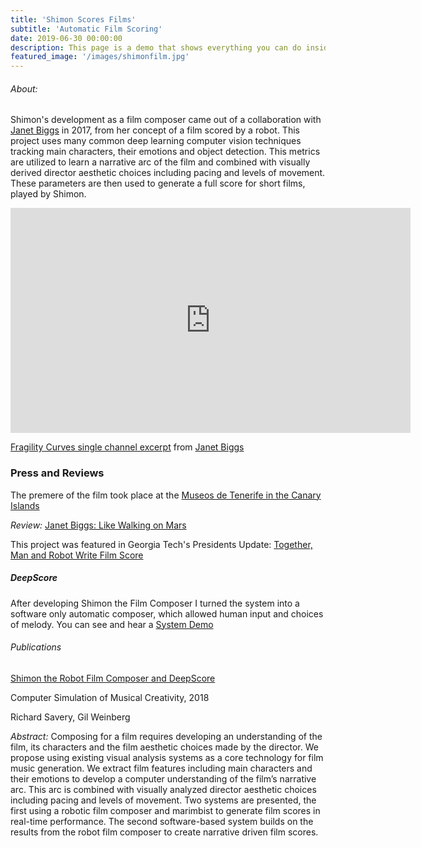 ```yaml
---
title: 'Shimon Scores Films'
subtitle: 'Automatic Film Scoring'
date: 2019-06-30 00:00:00
description: This page is a demo that shows everything you can do inside portfolio and blog posts.
featured_image: '/images/shimonfilm.jpg'
---
```

<!-- ![](/images/shimonfilm2.png) -->

###### About:
Shimon's development as a film composer came out of a collaboration with [Janet Biggs](http://www.jbiggs.com/) in 2017, from her concept of a film scored by a robot. This project uses many common deep learning computer vision techniques tracking main characters, their emotions and object detection. This metrics are utilized to learn a narrative arc of the film and combined with visually derived director aesthetic choices including pacing and levels of movement. These parameters are then used to generate a full score for short films, played by Shimon.

<iframe src="https://player.vimeo.com/video/339873735" width="640" height="360" frameborder="0" allow="autoplay; fullscreen" allowfullscreen></iframe>
<p><a href="https://vimeo.com/339873735">Fragility Curves single channel excerpt</a> from <a href="https://vimeo.com/jbiggs">Janet Biggs</a></p>

### Press and Reviews
The premere of the film took place at the [Museos de Tenerife in the Canary Islands](https://www.museosdetenerife.org/museos-de-tenerife/editorial/686)

*Review:* [Janet Biggs: Like Walking on Mars](https://www.studiointernational.com/index.php/janet-biggs-like-walking-on-mars-review-tenerife)

This project was featured in Georgia Tech's Presidents Update:
[Together, Man and Robot Write Film Score](https://gtcmt.gatech.edu/news/shimon-savery-film-score)


##### DeepScore
After developing Shimon the Film Composer I turned the system into a software only automatic composer, which allowed human input and choices of melody. You can see and hear a [System Demo](https://www.dropbox.com/s/czavyw1hkigejcc/Interfacedemolong.mp4?dl=0)


###### Publications
[Shimon the Robot Film Composer and DeepScore](https://www.researchgate.net/profile/Richard_Savery/publication/334971929_Shimon_the_Robot_Film_Composer_and_DeepScore/links/5d484cf992851cd046a41e7a/Shimon-the-Robot-Film-Composer-and-DeepScore.pd)

Computer Simulation of Musical Creativity, 2018

Richard Savery, Gil Weinberg

*Abstract:*  Composing for a film requires developing an understanding
of the film, its characters and the film aesthetic choices made by the
director. We propose using existing visual analysis systems as a core
technology for film music generation. We extract film features including
main characters and their emotions to develop a computer understanding of the film’s narrative arc. This arc is combined with visually analyzed director aesthetic choices including pacing and levels of movement.
Two systems are presented, the first using a robotic film composer and
marimbist to generate film scores in real-time performance. The second
software-based system builds on the results from the robot film composer
to create narrative driven film scores.
